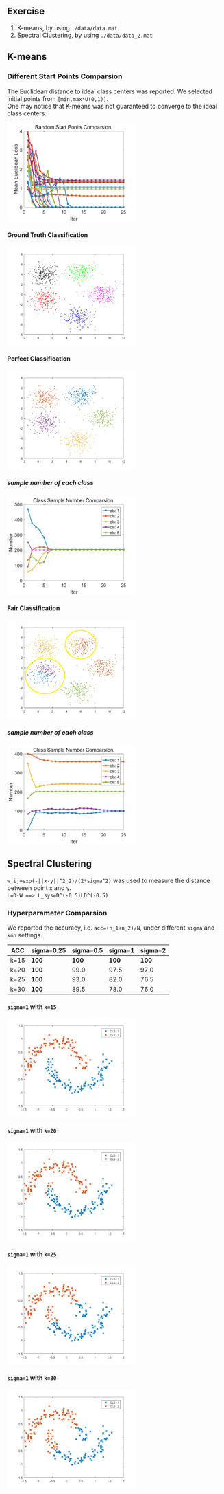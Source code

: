 ## Exercise
1. K-means, by using `./data/data.mat`
2. Spectral Clustering, by using `./data/data_2.mat`

## K-means
### Different Start Points Comparsion
The Euclidean distance to ideal class centers was reported. We selected initial points from `[min,max*U(0,1)]`.    
One may notice that K-means was not guaranteed to converge to the ideal class centers.

<img src="./img/img_1.png" width="300" height="230" />

#### Ground Truth Classification
<img src="./img/img_2.png" width="300" height="230" />

#### Perfect Classification
<img src="./img/img_3.png" width="300" height="230" />

##### sample number of each class
<img src="./img/img_6.png" width="300" height="230" />

#### Fair Classification
<img src="./img/img_4.png" width="300" height="230" />

##### sample number of each class
<img src="./img/img_5.png" width="300" height="230" />

## Spectral Clustering
`w_ij=exp(-||x-y||^2_2)/(2*sigma^2)` was used to measure the distance between point `x` and `y`.   
`L=D-W ==> L_sys=D^(-0.5)LD^(-0.5)`
### Hyperparameter Comparsion
We reported the accuracy, i.e. `acc=(n_1+n_2)/N`, under different `sigma` and `knn` settings.   

ACC | sigma=0.25 | sigma=0.5 | sigma=1 | sigma=2
------------ |------------ | ------------- |------------ |------------ 
k=15 | **100** | **100** | **100** | **100**
k=20 | **100** | 99.0 | 97.5 | 97.0
k=25 | **100** | 93.0 | 82.0 | 76.5
k=30 | **100** | 89.5 | 78.0 | 76.0

#### `sigma=1` with `k=15`
<img src="./img/img_7.png" width="300" height="230" />

#### `sigma=1` with `k=20`
<img src="./img/img_8.png" width="300" height="230" />

#### `sigma=1` with `k=25`
<img src="./img/img_9.png" width="300" height="230" />

#### `sigma=1` with `k=30`
<img src="./img/img_10.png" width="300" height="230" />
